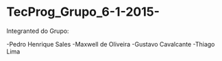 # TecProg_Grupo_6-1-2015-

Integranted do Grupo:

-Pedro Henrique Sales
-Maxwell de Oliveira
-Gustavo Cavalcante
-Thiago Lima
